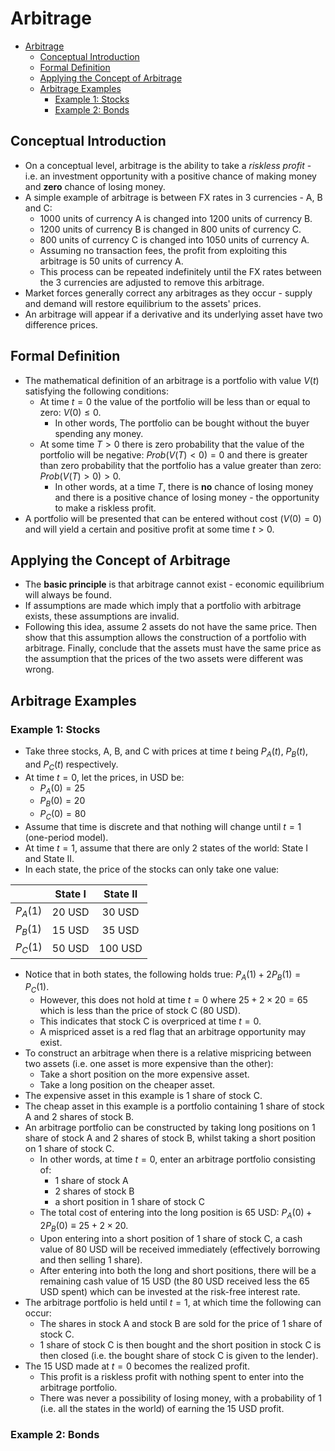 # Arbitrage

- [Arbitrage](#arbitrage)
  - [Conceptual Introduction](#conceptual-introduction)
  - [Formal Definition](#formal-definition)
  - [Applying the Concept of Arbitrage](#applying-the-concept-of-arbitrage)
  - [Arbitrage Examples](#arbitrage-examples)
    - [Example 1: Stocks](#example-1-stocks)
    - [Example 2: Bonds](#example-2-bonds)

## Conceptual Introduction

- On a conceptual level, arbitrage is the ability to take a *riskless profit* - i.e. an investment opportunity with a positive chance of making money and **zero** chance of losing money.
- A simple example of arbitrage is between FX rates in 3 currencies - A, B and C:
  - 1000 units of currency A is changed into 1200 units of currency B.
  - 1200 units of currency B is changed in 800 units of currency C.
  - 800 units of currency C is changed into 1050 units of currency A.
  - Assuming no transaction fees, the profit from exploiting this arbitrage is 50 units of currency A.
  - This process can be repeated indefinitely until the FX rates between the 3 currencies are adjusted to remove this arbitrage.
- Market forces generally correct any arbitrages as they occur - supply and demand will restore equilibrium to the assets' prices.
- An arbitrage will appear if a derivative and its underlying asset have two difference prices.

## Formal Definition

- The mathematical definition of an arbitrage is a portfolio with value $V(t)$ satisfying the following conditions:
  - At time $t = 0$ the value of the portfolio will be less than or equal to zero: $V(0) \leq 0$.
    - In other words, The portfolio can be bought without the buyer spending any money.
  - At some time $T > 0$ there is zero probability that the value of the portfolio will be negative: $Prob(V(T) < 0) = 0$ and there is greater than zero probability that the portfolio has a value greater than zero: $Prob(V(T) > 0) > 0$.
    - In other words, at a time $T$, there is **no** chance of losing money and there is a positive chance of losing money - the opportunity to make a riskless profit.
- A portfolio will be presented that can be entered without cost ($V(0) = 0$) and will yield a certain and positive profit at some time $t > 0$.

## Applying the Concept of Arbitrage

- The **basic principle** is that arbitrage cannot exist - economic equilibrium will always be found.
- If assumptions are made which imply that a portfolio with arbitrage exists, these assumptions are invalid.
- Following this idea, assume 2 assets do not have the same price. Then show that this assumption allows the construction of a portfolio with arbitrage. Finally, conclude that the assets must have the same price as the assumption that the prices of the two assets were different was wrong.

## Arbitrage Examples

### Example 1: Stocks

- Take three stocks, A, B, and C with prices at time $t$ being $P_{A}(t)$, $P_{B}(t)$, and $P_{C}(t)$ respectively.
- At time $t = 0$, let the prices, in USD be:
  - $P_{A}(0) = 25$
  - $P_{B}(0) = 20$
  - $P_{C}(0) = 80$
- Assume that time is discrete and that nothing will change until $t =1$ (one-period model).
- At time $t = 1$, assume that there are only 2 states of the world: State I and State II.
- In each state, the price of the stocks can only take one value:

|            | State I | State II |
|------------|:-------:|:--------:|
| $P_{A}(1)$ |  20 USD |  30 USD  |
| $P_{B}(1)$ |  15 USD |  35 USD  |
| $P_{C}(1)$ |  50 USD | 100 USD  |

- Notice that in both states, the following holds true: $P_{A}(1) + 2P_{B}(1) = P_{C}(1)$.
  - However, this does not hold at time $t = 0$ where $25 + 2 \times 20 = 65$ which is less than the price of stock C (80 USD).
  - This indicates that stock C is overpriced at time $t = 0$.
  - A mispriced asset is a red flag that an arbitrage opportunity may exist.
- To construct an arbitrage when there is a relative mispricing between two assets (i.e. one asset is more expensive than the other):
  - Take a short position on the more expensive asset.
  - Take a long position on the cheaper asset.
- The expensive asset in this example is 1 share of stock C.
- The cheap asset in this example is a portfolio containing 1 share of stock A and 2 shares of stock B.
- An arbitrage portfolio can be constructed by taking long positions on 1 share of stock A and 2 shares of stock B, whilst taking a short position on 1 share of stock C.
  - In other words, at time $t = 0$, enter an arbitrage portfolio consisting of:
    - 1 share of stock A
    - 2 shares of stock B
    - a short position in 1 share of stock C
  - The total cost of entering into the long position is 65 USD: $P_{A}(0) + 2P_{B}(0) \equiv 25 + 2 \times 20$.
  - Upon entering into a short position of 1 share of stock C, a cash value of 80 USD will be received immediately (effectively borrowing and then selling 1 share).
  - After entering into both the long and short positions, there will be a remaining cash value of 15 USD (the 80 USD received less the 65 USD spent) which can be invested at the risk-free interest rate.
- The arbitrage portfolio is held until $t = 1$, at which time the following can occur:
  - The shares in stock A and stock B are sold for the price of 1 share of stock C.
  - 1 share of stock C is then bought and the short position in stock C is then closed (i.e. the bought share of stock C is given to the lender).
- The 15 USD made at $t = 0$ becomes the realized profit.
  - This profit is a riskless profit with nothing spent to enter into the arbitrage portfolio.
  - There was never a possibility of losing money, with a probability of 1 (i.e. all the states in the world) of earning the 15 USD profit.

### Example 2: Bonds

